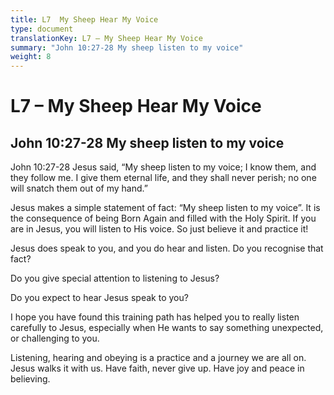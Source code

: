 ```yaml
---
title: L7  My Sheep Hear My Voice
type: document
translationKey: L7 – My Sheep Hear My Voice
summary: "John 10:27-28 My sheep listen to my voice"
weight: 8
---
```

# L7 – My Sheep Hear My Voice

## John 10:27-28 My sheep listen to my voice

John 10:27-28 Jesus said, “My sheep listen to my voice; I know them, and they follow me. I give them eternal life, and they shall never perish; no one will snatch them out of my hand.”

Jesus makes a simple statement of fact: “My sheep listen to my voice”. It is the consequence of being Born Again and filled with the Holy Spirit. If you are in Jesus, you will listen to His voice. So just believe it and practice it!

Jesus does speak to you, and you do hear and listen. Do you recognise that fact?

Do you give special attention to listening to Jesus?

Do you expect to hear Jesus speak to you?

I hope you have found this training path has helped you to really listen carefully to Jesus, especially when He wants to say something unexpected, or challenging to you.

Listening, hearing and obeying is a practice and a journey we are all on. Jesus walks it with us. Have faith, never give up. Have joy and peace in believing.
